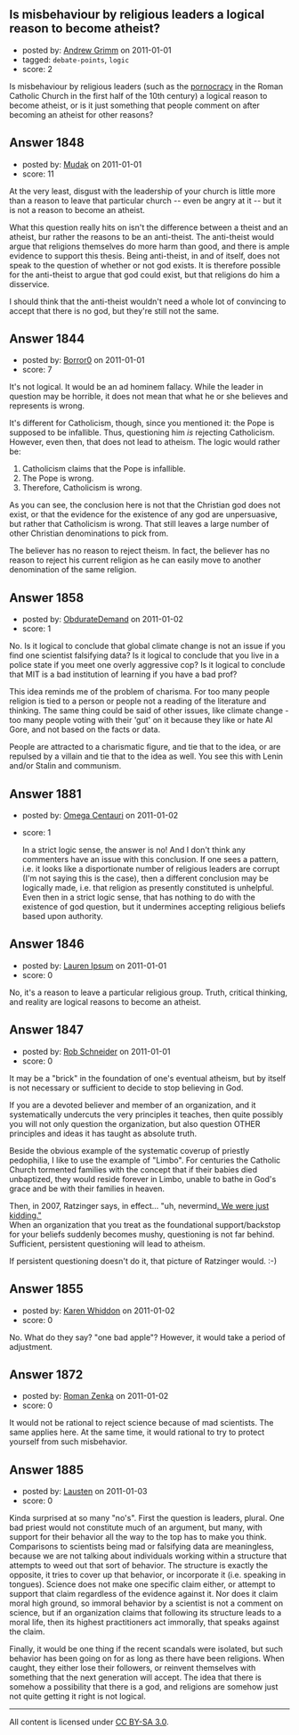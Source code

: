 ## Is misbehaviour by religious leaders a logical reason to become atheist?

- posted by: [Andrew Grimm](https://stackexchange.com/users/-1/270-andrew-grimm) on 2011-01-01
- tagged: `debate-points`, `logic`
- score: 2

Is misbehaviour by religious leaders (such as the [pornocracy](http://en.wikipedia.org/wiki/Saeculum_obscurum) in the Roman Catholic Church in the first half of the 10th century) a logical reason to become atheist, or is it just something that people comment on after becoming an atheist for other reasons?


## Answer 1848

- posted by: [Mudak](https://stackexchange.com/users/-1/205-mudak) on 2011-01-01
- score: 11

At the very least, disgust with the leadership of your church is little more than a reason to leave that particular church -- even be angry at it -- but it is not a reason to become an atheist. 

What this question really hits on isn't the difference between a theist and an atheist, bur rather the reasons to be an anti-theist. The anti-theist would argue that religions themselves do more harm than good, and there is ample evidence to support this thesis.  Being anti-theist, in and of itself, does not speak to the question of whether or not god exists. It is therefore possible for the anti-theist to argue that god could exist, but that religions do him a disservice. 

I should think that the anti-theist wouldn't need a whole lot of convincing to accept that there is no god, but they're still not the same. 


## Answer 1844

- posted by: [Borror0](https://stackexchange.com/users/-1/484-borror0) on 2011-01-01
- score: 7

It's not logical. It would be an ad hominem fallacy. While the leader in question may be horrible, it does not mean that what he or she believes and represents is wrong. 

It's different for Catholicism, though, since you mentioned it: the Pope is supposed to be infallible. Thus, questioning him *is* rejecting Catholicism. However, even then, that does not lead to atheism. The logic would rather be:

 1. Catholicism claims that the Pope is infallible. 
 2. The Pope is wrong.
 3. Therefore, Catholicism is wrong.

As you can see, the conclusion here is not that the Christian god does not exist, or that the evidence for the existence of any god are unpersuasive, but rather that Catholicism is wrong. That still leaves a large number of other Christian denominations to pick from. 

The believer has no reason to reject theism. In fact, the believer has no reason to reject his current religion as he can easily move to another denomination of the same religion.



## Answer 1858

- posted by: [ObdurateDemand](https://stackexchange.com/users/-1/524-obduratedemand) on 2011-01-02
- score: 1

No.  Is it logical to conclude that global climate change is not an issue if you find one scientist falsifying data?  Is it logical to conclude that you live in a police state if you meet one overly aggressive cop?  Is it logical to conclude that MIT is a bad institution of learning if you have a bad prof?

This idea reminds me of the problem of charisma.  For too many people religion is tied to a person or people not a reading of the literature and thinking.  The same thing could be said of other issues, like climate change - too many people voting with their 'gut' on it because they like or hate Al Gore, and not based on the facts or data.

People are attracted to a charismatic figure, and tie that to the idea, or are repulsed by a villain and tie that to the idea as well.  You see this with Lenin and/or Stalin and communism.


## Answer 1881

- posted by: [Omega Centauri](https://stackexchange.com/users/-1/432-omega-centauri) on 2011-01-02
- score: 1

   In a strict logic sense, the answer is no! And I don't think any commenters have an issue with this conclusion. If one sees a pattern, i.e. it looks like a disportionate number of religious leaders are corrupt (I'm not saying this is the case), then a different conclusion may be logically made, i.e. that religion as presently constituted is unhelpful. Even then in a strict logic sense, that has nothing to do with the existence of god question, but it undermines accepting religious beliefs based upon authority.


## Answer 1846

- posted by: [Lauren Ipsum](https://stackexchange.com/users/-1/71-lauren-ipsum) on 2011-01-01
- score: 0

No, it's a reason to leave a particular religious group. Truth, critical thinking, and reality are logical reasons to become an atheist.


## Answer 1847

- posted by: [Rob Schneider](https://stackexchange.com/users/-1/149-rob-schneider) on 2011-01-01
- score: 0

<p>It may be a "brick" in the foundation of one's eventual atheism, but by itself is not necessary or sufficient to decide to stop believing in God.</p>

<p>If you are a devoted believer and member of an organization, and it systematically undercuts the very principles it teaches, then quite possibly you will not only question the organization, but also question OTHER principles and ideas it has taught as absolute truth.  </p>

<p>Beside the obvious example of the systematic coverup of priestly pedophilia, I like to use the example of "Limbo".  For centuries the Catholic Church tormented families with the concept that if their babies died unbaptized, they would reside forever in Limbo, unable to bathe in God's grace and be with their families in heaven. </p>

<p>Then, in 2007, Ratzinger says, in effect... "uh, nevermind<a href="http://www.reuters.com/article/idUSL2028721620070420" rel="nofollow">.  We were just kidding."</a><br>
When an organization that you treat as the foundational support/backstop for your beliefs suddenly becomes mushy, questioning is not far behind.  Sufficient, persistent questioning will lead to atheism.</p>

<p>If persistent questioning doesn't do it, that picture of Ratzinger would. :-)</p>



## Answer 1855

- posted by: [Karen Whiddon](https://stackexchange.com/users/-1/681-karen-whiddon) on 2011-01-02
- score: 0

No. What do they say? "one bad apple"? However, it would take a period of adjustment.


## Answer 1872

- posted by: [Roman Zenka](https://stackexchange.com/users/-1/420-roman-zenka) on 2011-01-02
- score: 0

It would not be rational to reject science because of mad scientists. The same applies here. At the same time, it would rational to try to protect yourself from such misbehavior.


## Answer 1885

- posted by: [Lausten](https://stackexchange.com/users/-1/584-lausten) on 2011-01-03
- score: 0

Kinda surprised at so many "no's". First the question is leaders, plural. One bad priest would not constitute much of an argument, but many, with support for their behavior all the way to the top has to make you think. Comparisons to scientists being mad or falsifying data are meaningless, because we are not talking about individuals working within a structure that attempts to weed out that sort of behavior. The structure is exactly the opposite, it tries to cover up that behavior, or incorporate it (i.e. speaking in tongues). Science does not make one specific claim either, or attempt to support that claim regardless of the evidence against it. Nor does it claim moral high ground, so immoral behavior by a scientist is not a comment on science, but if an organization claims that following its structure leads to a moral life, then its highest practitioners act immorally, that speaks against the claim. 

Finally, it would be one thing if the recent scandals were isolated, but such behavior has been going on for as long as there have been religions. When caught, they either lose their followers, or reinvent themselves with something that the next generation will accept. The idea that there is somehow a possibility that there is a god, and religions are somehow just not quite getting it right is not logical. 



---

All content is licensed under [CC BY-SA 3.0](https://creativecommons.org/licenses/by-sa/3.0/).
